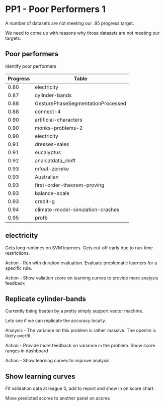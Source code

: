 # PP1 - Poor Performers 1

A number of datasets are not meeting our .95 progress target.

We need to come up with reasons why those datasets are not meeting our targets.

## Poor performers

Identify poor performers

Progress | Table                         
-------- | ----------------------------------
0.80     | electricity
0.87     | cylinder-bands
0.88     | GesturePhaseSegmentationProcessed
0.88     | connect-4
0.90     | artificial-characters
0.90     | monks-problems-2
0.90     | electricity
0.91     | dresses-sales
0.91     | eucalyptus
0.92     | analcatdata_dmft
0.93     | mfeat-zernike
0.93     | Australian
0.93     | first-order-theorem-proving
0.93     | balance-scale
0.93     | credit-g
0.94     | climate-model-simulation-crashes
0.95     | profb

## electricity

Gets long runtimes on SVM learners. Gets cut-off early due to run-time restrictions.

Action - Run with duration evaluation. Evaluate problematic learners for a specific rule.

Action - Show valiation score on learning curves to provide more analysis feedback

## Replicate cylinder-bands

Currently being beaten by a pretty simply support vector machine.

Lets see if we can replicate the accuracy locally.

Analysis - The variance on this problem is rather massive. The openlm is likely overfit.

Action - Provide more feedback on variance in the problem. Show score ranges in dashboard

Action - Show learning curves to improve analysis

## Show learning curves

Fit validation data at league 0, add to report and show in on score chart.

Move predicted scores to another panel on scores



